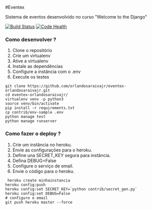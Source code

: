 #Eventex

Sistema de eventos desenvolvido no curso "Welcome to the Django"

[![Build Status](https://travis-ci.org/orlandosaraivajr/eventex-orlandosaraivajr.svg?branch=master)](https://travis-ci.org/orlandosaraivajr/eventex-orlandosaraivajr)
[![Code Health](https://landscape.io/github/orlandosaraivajr/eventex-orlandosaraivajr/master/landscape.svg?style=flat)](https://landscape.io/github/orlandosaraivajr/eventex-orlandosaraivajr/master)

### Como desenvolver ?

1. Clone o repositório
2. Crie um virtualenv 
3. Ative a virtualenv
4. Instale as dependências
5. Configure a instância com o .env 
6. Execute os testes

```console
git clone https://github.com/orlandosaraivajr/eventex-orlandosaraivajr.git
cd eventex-orlandosaraivajr/
virtualenv venv -p python3
source venv/bin/activate
pip install -r requirements.txt 
cp contrib/env-sample .env
python manage test
python manage runserver
```
### Como fazer o deploy ?

1. Crie um instância no heroku.
2. Envie as configuraçōes para o heroku.
3. Define una SECRET_KEY segura para instância.
4. Defina DEBUG=False
5. Configure o serviço de email.
6. Envie o código para o heroku.

```console
 heroku create minhainstancia
heroku config:push
heroku config:set SECRET_KEY=`python contrib/secret_gen.py`
heroku config:set DEBUG=False
# configuro o email
git push heroku master --force
 ```